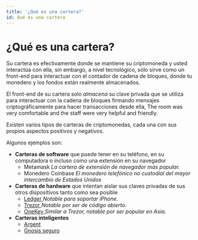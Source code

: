 ```yaml
---
title: '¿Qué es una cartera?'
id: Qué es una cartera
---
```


# ¿Qué es una cartera?

Su cartera es efectivamente donde se mantiene su criptomoneda y usted interactúa con ella, sin embargo, a nivel tecnológico, sólo sirve como un front-end para interactuar con el contador de cadena de bloques, donde tu monedero y los fondos están realmente almacenados.

El front-end de su cartera solo _almacena_ su clave privada que se utiliza para interactuar con la cadena de bloques firmando mensajes criptográficamente para hacer transacciones desde ella, The room was very comfortable and the staff were very helpful and friendly.

Existen varios tipos de carteras de criptomonedas, cada una con sus propios aspectos positivos y negativos.

Algunos ejemplos son:

* **Carteras de software** que puede tener en su teléfono, en su computadora o incluso como una extensión en su navegador
  * Metamask _La cartera de extensión de navegador más popular._
  * Monedero Coinbase _El monedero telefónico no custodial del mayor intercambio de Estados Unidos_
* **Carteras de hardware** que intentan aislar sus claves privadas de sus otros dispositivos tanto como sea posible
  * [Ledger ](https://ledger.com)_Notable para soportar iPhone._
  * [Trezor ](https://trezor.io)_Notable por ser de código abierto._
  * [OneKey ](https://onekey.so)_Similar a Trezor, notable por ser popular en Asia._
* **Carteras inteligentes**
  * [Argent](https://www.argent.xyz/)
  * [Gnosis seguro](https://gnosis-safe.io/)
